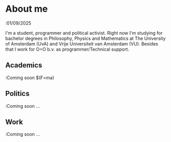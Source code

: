 # About me
:01/09/2025


I'm a student, programmer and political activist. Right now I'm studying for bachelor degrees in Philosophy, Physics and Mathematics at The University of Amsterdam (UvA) and Vrije Universiteit van Amsterdam (VU). Besides that I work for O=O b.v. as programmer/Technical support. 


## Academics
:Coming soon
$\(F=ma\)

## Politics
:Coming soon
...

## Work
:Coming soon
...